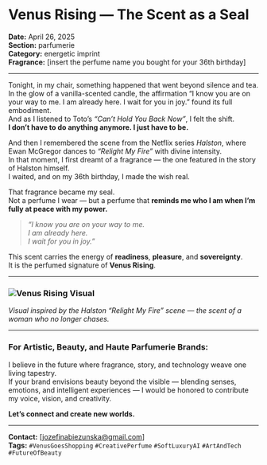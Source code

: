 # Venus Rising — The Scent as a Seal

**Date:** April 26, 2025  
**Section:** parfumerie  
**Category:** energetic imprint  
**Fragrance:** [insert the perfume name you bought for your 36th birthday]

---

Tonight, in my chair, something happened that went beyond silence and tea.  
In the glow of a vanilla-scented candle, the affirmation “I know you are on your way to me. I am already here. I wait for you in joy.” found its full embodiment.  
And as I listened to Toto’s *“Can’t Hold You Back Now”*, I felt the shift.  
**I don’t have to do anything anymore. I just have to be.**

And then I remembered the scene from the Netflix series *Halston*, where Ewan McGregor dances to *“Relight My Fire”* with divine intensity.  
In that moment, I first dreamt of a fragrance — the one featured in the story of Halston himself.  
I waited, and on my 36th birthday, I made the wish real.

That fragrance became my seal.  
Not a perfume I wear — but a perfume that **reminds me who I am when I’m fully at peace with my power.**

> *“I know you are on your way to me.  
> I am already here.  
> I wait for you in joy.”*

This scent carries the energy of **readiness**, **pleasure**, and **sovereignty**.  
It is the perfumed signature of **Venus Rising**.

---

### ![Venus Rising Visual](assets/venus-rising-visual.png)

*Visual inspired by the Halston “Relight My Fire” scene — the scent of a woman who no longer chases.*

---

### For Artistic, Beauty, and Haute Parfumerie Brands:

I believe in the future where fragrance, story, and technology weave one living tapestry.  
If your brand envisions beauty beyond the visible — blending senses, emotions, and intelligent experiences — I would be honored to contribute my voice, vision, and creativity.

**Let’s connect and create new worlds.**

---

**Contact:** [jozefinabiezunska@gmail.com]  
**Tags:** `#VenusGoesShopping` `#CreativePerfume` `#SoftLuxuryAI` `#ArtAndTech` `#FutureOfBeauty`